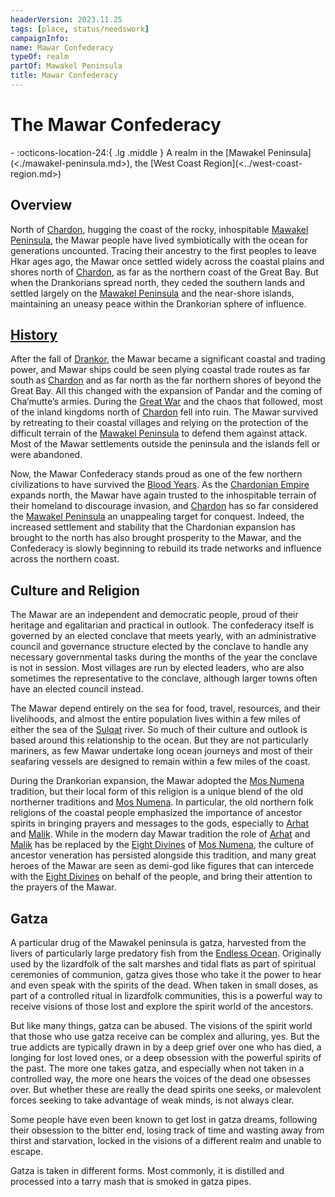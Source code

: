 ```yaml
---
headerVersion: 2023.11.25
tags: [place, status/needswork]
campaignInfo:
name: Mawar Confederacy
typeOf: realm
partOf: Mawakel Peninsula
title: Mawar Confederacy
---
```

# The Mawar Confederacy
<div class="grid cards ext-narrow-margin ext-one-column" markdown>
-    :octicons-location-24:{ .lg .middle } A realm in the [Mawakel Peninsula](<./mawakel-peninsula.md>), the [West Coast Region](<../west-coast-region.md>)  
</div>


## Overview

North of [Chardon](<../chardonian-empire/chardon/chardon.md>), hugging the coast of the rocky, inhospitable [Mawakel Peninsula](<./mawakel-peninsula.md>), the Mawar people have lived symbiotically with the ocean for generations uncounted. Tracing their ancestry to the first peoples to leave Hkar ages ago, the Mawar once settled widely across the coastal plains and shores north of [Chardon](<../chardonian-empire/chardon/chardon.md>), as far as the northern coast of the Great Bay. But when the Drankorians spread north, they ceded the southern lands and settled largely on the [Mawakel Peninsula](<./mawakel-peninsula.md>) and the near-shore islands, maintaining an uneasy peace within the Drankorian sphere of influence.
## [History](<../../../history/chronicles-of-the-mawar.md>)

After the fall of [Drankor](<../../../history/drankorian-era/drankorian-empire.md>), the Mawar became a significant coastal and trading power, and Mawar ships could be seen plying coastal trade routes as far south as [Chardon](<../chardonian-empire/chardon/chardon.md>) and as far north as the far northern shores of beyond the Great Bay. All this changed with the expansion of Pandar and the coming of Cha’mutte’s armies. During the [Great War](<../../../events/1500s/great-war.md>) and the chaos that followed, most of the inland kingdoms north of [Chardon](<../chardonian-empire/chardon/chardon.md>) fell into ruin. The Mawar survived by retreating to their coastal villages and relying on the protection of the difficult terrain of the [Mawakel Peninsula](<./mawakel-peninsula.md>) to defend them against attack. Most of the Mawar settlements outside the peninsula and the islands fell or were abandoned.

Now, the Mawar Confederacy stands proud as one of the few northern civilizations to have survived the [Blood Years](<../../../events/1500s/blood-years.md>). As the [Chardonian Empire](<../chardonian-empire/chardonian-empire.md>) expands north, the Mawar have again trusted to the inhospitable terrain of their homeland to discourage invasion, and [Chardon](<../chardonian-empire/chardon/chardon.md>) has so far considered the [Mawakel Peninsula](<./mawakel-peninsula.md>) an unappealing target for conquest. Indeed, the increased settlement and stability that the Chardonian expansion has brought to the north has also brought prosperity to the Mawar, and the Confederacy is slowly beginning to rebuild its trade networks and influence across the northern coast.

## Culture and Religion

The Mawar are an independent and democratic people, proud of their heritage and egalitarian and practical in outlook. The confederacy itself is governed by an elected conclave that meets yearly, with an administrative council and governance structure elected by the conclave to handle any necessary governmental tasks during the months of the year the conclave is not in session. Most villages are run by elected leaders, who are also sometimes the representative to the conclave, although larger towns often have an elected council instead. 

The Mawar depend entirely on the sea for food, travel, resources, and their livelihoods, and almost the entire population lives within a few miles of either the sea of the [Sulqat](<../rivers/sulqat.md>) river. So much of their culture and outlook is based around this relationship to the ocean. But they are not particularly mariners, as few Mawar undertake long ocean journeys and most of their seafaring vessels are designed to remain within a few miles of the coast. 

During the Drankorian expansion, the Mawar adopted the [Mos Numena](<../../../cosmology/religions/mos-numena/mos-numena.md>) tradition, but their local form of this religion is a unique blend of the old northerner traditions and [Mos Numena](<../../../cosmology/religions/mos-numena/mos-numena.md>). In particular, the old northern folk religions of the coastal people emphasized the importance of ancestor spirits in bringing prayers and messages to the gods, especially to [Arhat](<../../../cosmology/gods/high-gods/divine-presence.md>) and [Malik](<../../../cosmology/gods/high-gods/divine-presence.md>). While in the modern day Mawar tradition the role of [Arhat](<../../../cosmology/gods/high-gods/divine-presence.md>) and [Malik](<../../../cosmology/gods/high-gods/divine-presence.md>) has be replaced by the [Eight Divines](<../../../cosmology/religions/mos-numena/mos-numena.md>) of [Mos Numena](<../../../cosmology/religions/mos-numena/mos-numena.md>), the culture of ancestor veneration has persisted alongside this tradition, and many great heroes of the Mawar are seen as demi-god like figures that can intercede with the [Eight Divines](<../../../cosmology/religions/mos-numena/mos-numena.md>) on behalf of the people, and bring their attention to the prayers of the Mawar.

## Gatza

A particular drug of the Mawakel peninsula is gatza, harvested from the livers of particularly large predatory fish from the [Endless Ocean](<../../endless-ocean/endless-ocean.md>). Originally used by the lizardfolk of the salt marshes and tidal flats as part of spiritual ceremonies of communion, gatza gives those who take it the power to hear and even speak with the spirits of the dead. When taken in small doses, as part of a controlled ritual in lizardfolk communities, this is a powerful way to receive visions of those lost and explore the spirit world of the ancestors. 

But like many things, gatza can be abused. The visions of the spirit world that those who use gatza receive can be complex and alluring, yes. But the true addicts are typically drawn in by a deep grief over one who has died, a longing for lost loved ones, or a deep obsession with the powerful spirits of the past. The more one takes gatza, and especially when not taken in a controlled way, the more one hears the voices of the dead one obsesses over. But whether these are really the dead spirits one seeks, or malevolent forces seeking to take advantage of weak minds, is not always clear. 

Some people have even been known to get lost in gatza dreams, following their obsession to the bitter end, losing track of time and wasting away from thirst and starvation, locked in the visions of a different realm and unable to escape.

Gatza is taken in different forms. Most commonly, it is distilled and processed into a tarry mash that is smoked in gatza pipes.